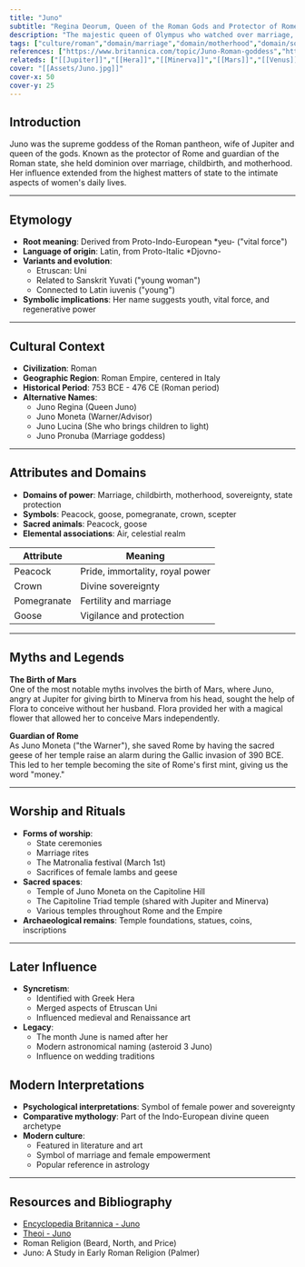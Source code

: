 ```yaml
---
title: "Juno"
subtitle: "Regina Deorum, Queen of the Roman Gods and Protector of Rome"
description: "The majestic queen of Olympus who watched over marriage, motherhood, and the eternal destiny of Rome"
tags: ["culture/roman","domain/marriage","domain/motherhood","domain/sovereignty","trait/female","trait/queen"]
references: ["https://www.britannica.com/topic/Juno-Roman-goddess","https://www.theoi.com/Olympios/Hera.html","https://en.wikipedia.org/wiki/Juno_(mythology)"]
relateds: ["[[Jupiter]]","[[Hera]]","[[Minerva]]","[[Mars]]","[[Venus]]","[[Uni]]"]
cover: "[[Assets/Juno.jpg]]"
cover-x: 50
cover-y: 25
---
```

## Introduction
Juno was the supreme goddess of the Roman pantheon, wife of Jupiter and queen of the gods. Known as the protector of Rome and guardian of the Roman state, she held dominion over marriage, childbirth, and motherhood. Her influence extended from the highest matters of state to the intimate aspects of women's daily lives.

---

## Etymology

- **Root meaning**: Derived from Proto-Indo-European *yeu- ("vital force")
- **Language of origin**: Latin, from Proto-Italic *Djovno-
- **Variants and evolution**: 
  - Etruscan: Uni
  - Related to Sanskrit Yuvati ("young woman")
  - Connected to Latin iuvenis ("young")
- **Symbolic implications**: Her name suggests youth, vital force, and regenerative power

---

## Cultural Context

- **Civilization**: Roman
- **Geographic Region**: Roman Empire, centered in Italy
- **Historical Period**: 753 BCE - 476 CE (Roman period)
- **Alternative Names**:
  - Juno Regina (Queen Juno)
  - Juno Moneta (Warner/Advisor)
  - Juno Lucina (She who brings children to light)
  - Juno Pronuba (Marriage goddess)

---

## Attributes and Domains

- **Domains of power**: Marriage, childbirth, motherhood, sovereignty, state protection
- **Symbols**: Peacock, goose, pomegranate, crown, scepter
- **Sacred animals**: Peacock, goose
- **Elemental associations**: Air, celestial realm

| Attribute | Meaning |
|-----------|----------|
| Peacock | Pride, immortality, royal power |
| Crown | Divine sovereignty |
| Pomegranate | Fertility and marriage |
| Goose | Vigilance and protection |

---

## Myths and Legends

**The Birth of Mars**  
One of the most notable myths involves the birth of Mars, where Juno, angry at Jupiter for giving birth to Minerva from his head, sought the help of Flora to conceive without her husband. Flora provided her with a magical flower that allowed her to conceive Mars independently.

**Guardian of Rome**  
As Juno Moneta ("the Warner"), she saved Rome by having the sacred geese of her temple raise an alarm during the Gallic invasion of 390 BCE. This led to her temple becoming the site of Rome's first mint, giving us the word "money."

---

## Worship and Rituals

- **Forms of worship**: 
  - State ceremonies
  - Marriage rites
  - The Matronalia festival (March 1st)
  - Sacrifices of female lambs and geese
- **Sacred spaces**: 
  - Temple of Juno Moneta on the Capitoline Hill
  - The Capitoline Triad temple (shared with Jupiter and Minerva)
  - Various temples throughout Rome and the Empire
- **Archaeological remains**: Temple foundations, statues, coins, inscriptions

---

## Later Influence

- **Syncretism**: 
  - Identified with Greek Hera
  - Merged aspects of Etruscan Uni
  - Influenced medieval and Renaissance art
- **Legacy**: 
  - The month June is named after her
  - Modern astronomical naming (asteroid 3 Juno)
  - Influence on wedding traditions

## Modern Interpretations

- **Psychological interpretations**: Symbol of female power and sovereignty
- **Comparative mythology**: Part of the Indo-European divine queen archetype
- **Modern culture**: 
  - Featured in literature and art
  - Symbol of marriage and female empowerment
  - Popular reference in astrology

---

## Resources and Bibliography

- [Encyclopedia Britannica - Juno](https://www.britannica.com/topic/Juno-Roman-goddess)
- [Theoi - Juno](https://www.theoi.com/Olympios/Hera.html)
- Roman Religion (Beard, North, and Price)
- Juno: A Study in Early Roman Religion (Palmer)